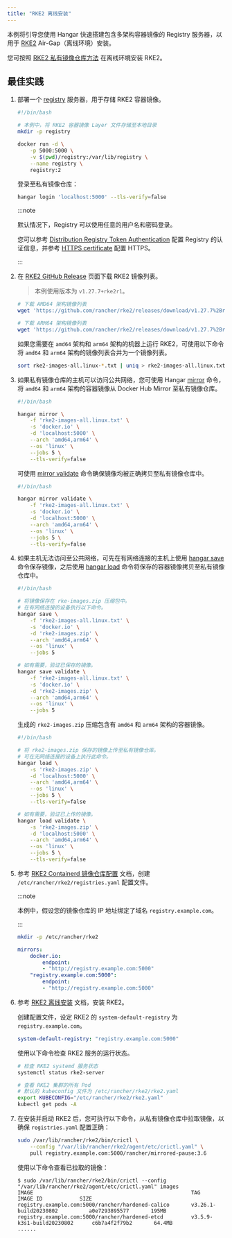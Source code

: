 ```yaml
---
title: "RKE2 离线安装"
---
```


本例将引导您使用 Hangar 快速搭建包含多架构容器镜像的 Registry 服务器，以用于 [RKE2](https://docs.rke2.io) Air-Gap（离线环境）安装。

您可按照 [RKE2 私有镜像仓库方法](https://docs.rke2.io/zh/install/airgap#%E7%A7%81%E6%9C%89%E9%95%9C%E5%83%8F%E4%BB%93%E5%BA%93%E6%96%B9%E6%B3%95) 在离线环境安装 RKE2。

## 最佳实践

1. 部署一个 [registry](https://distribution.github.io/distribution/) 服务器，用于存储 RKE2 容器镜像。

    ```sh
    #!/bin/bash

    # 本例中，将 RKE2 容器镜像 Layer 文件存储至本地目录
    mkdir -p registry

    docker run -d \
        -p 5000:5000 \
        -v $(pwd)/registry:/var/lib/registry \
        --name registry \
        registry:2
    ```

    登录至私有镜像仓库：

    ```sh
    hangar login 'localhost:5000' --tls-verify=false
    ```

    :::note

    默认情况下，Registry 可以使用任意的用户名和密码登录。

    您可以参考 [Distribution Registry Token Authentication](https://distribution.github.io/distribution/spec/auth/) 配置 Registry 的认证信息，并参考 [HTTPS certificate](https://distribution.github.io/distribution/about/deploying/#get-a-certificate) 配置 HTTPS。

    :::

1. 在 [RKE2 GitHub Release](https://github.com/rancher/rke2/releases) 页面下载 RKE2 镜像列表。

    > 本例使用版本为 `v1.27.7+rke2r1`。

    ```sh
    # 下载 AMD64 架构镜像列表
    wget 'https://github.com/rancher/rke2/releases/download/v1.27.7%2Brke2r1/rke2-images-all.linux-amd64.txt'

    # 下载 ARM64 架构镜像列表
    wget 'https://github.com/rancher/rke2/releases/download/v1.27.7%2Brke2r1/rke2-images-all.linux-arm64.txt'
    ```

    如果您需要在 `amd64` 架构和 `arm64` 架构的机器上运行 RKE2，可使用以下命令将 `amd64` 和 `arm64` 架构的镜像列表合并为一个镜像列表。

    ```sh
    sort rke2-images-all.linux-*.txt | uniq > rke2-images-all.linux.txt
    ```

1. 如果私有镜像仓库的主机可以访问公共网络，您可使用 Hangar [mirror](/docs/v1.9/mirror/mirror) 命令，将 `amd64` 和 `arm64` 架构的容器镜像从 Docker Hub Mirror 至私有镜像仓库。

    ```sh
    #!/bin/bash

    hangar mirror \
        -f 'rke2-images-all.linux.txt' \
        -s 'docker.io' \
        -d 'localhost:5000' \
        --arch 'amd64,arm64' \
        --os 'linux' \
        --jobs 5 \
        --tls-verify=false
    ```

    可使用 [mirror validate](/docs/v1.9/mirror/validate) 命令确保镜像均被正确拷贝至私有镜像仓库中。

    ```sh
    #!/bin/bash

    hangar mirror validate \
        -f 'rke2-images-all.linux.txt' \
        -s 'docker.io' \
        -d 'localhost:5000' \
        --arch 'amd64,arm64' \
        --os 'linux' \
        --jobs 5 \
        --tls-verify=false
    ```

1. 如果主机无法访问至公共网络，可先在有网络连接的主机上使用 [hangar save](/docs/v1.9/save/save) 命令保存镜像，之后使用 [hangar load](/docs/v1.9/load/load) 命令将保存的容器镜像拷贝至私有镜像仓库中。

    ```sh
    #!/bin/bash

    # 将镜像保存在 rke-images.zip 压缩包中。
    # 在有网络连接的设备执行以下命令。
    hangar save \
        -f 'rke2-images-all.linux.txt' \
        -s 'docker.io' \
        -d 'rke2-images.zip' \
        --arch 'amd64,arm64' \
        --os 'linux' \
        --jobs 5

    # 如有需要，验证已保存的镜像。
    hangar save validate \
        -f 'rke2-images-all.linux.txt' \
        -s 'docker.io' \
        -d 'rke2-images.zip' \
        --arch 'amd64,arm64' \
        --os 'linux' \
        --jobs 5
    ```

    生成的 `rke2-images.zip` 压缩包含有 `amd64` 和 `arm64` 架构的容器镜像。

    ```sh
    #!/bin/bash

    # 将 rke2-images.zip 保存的镜像上传至私有镜像仓库。
    # 可在无网络连接的设备上执行此命令。
    hangar load \
        -s 'rke2-images.zip' \
        -d 'localhost:5000' \
        --arch 'amd64,arm64' \
        --os 'linux' \
        --jobs 5 \
        --tls-verify=false

    # 如有需要，验证已上传的镜像。
    hangar load validate \
        -s 'rke2-images.zip' \
        -d 'localhost:5000' \
        --arch 'amd64,arm64' \
        --os 'linux' \
        --jobs 5 \
        --tls-verify=false
    ```

1. 参考 [RKE2 Containerd 镜像仓库配置](https://docs.rke2.io/zh/install/containerd_registry_configuration) 文档，创建 `/etc/rancher/rke2/registries.yaml` 配置文件。

    :::note

    本例中，假设您的镜像仓库的 IP 地址绑定了域名 `registry.example.com`。

    :::

    ```sh
    mkdir -p /etc/rancher/rke2
    ```

    ```yaml title="/etc/rancher/rke2/registries.yaml"
    mirrors:
        docker.io:
            endpoint:
            - "http://registry.example.com:5000"
        "registry.example.com:5000":
            endpoint:
            - "http://registry.example.com:5000"
    ```

1. 参考 [RKE2 离线安装](https://docs.rke2.io/zh/install/airgap#%E5%AE%89%E8%A3%85-rke2) 文档，安装 RKE2。

    创建配置文件，设定 RKE2 的 `system-default-registry` 为 `registry.example.com`。

    ```yaml title="/etc/rancher/rke2/config.yaml"
    system-default-registry: "registry.example.com:5000"
    ```

    使用以下命令检查 RKE2 服务的运行状态。

    ```sh
    # 检查 RKE2 systemd 服务状态
    systemctl status rke2-server

    # 查看 RKE2 集群的所有 Pod
    # 默认的 kubeconfig 文件为 /etc/rancher/rke2/rke2.yaml
    export KUBECONFIG="/etc/rancher/rke2/rke2.yaml"
    kubectl get pods -A
    ```

1. 在安装并启动 RKE2 后，您可执行以下命令，从私有镜像仓库中拉取镜像，以确保 `registries.yaml` 配置正确：

    ```sh
    sudo /var/lib/rancher/rke2/bin/crictl \
        --config "/var/lib/rancher/rke2/agent/etc/crictl.yaml" \
        pull registry.example.com:5000/rancher/mirrored-pause:3.6
    ```

    使用以下命令查看已拉取的镜像：

    ```shell-session
    $ sudo /var/lib/rancher/rke2/bin/crictl --config "/var/lib/rancher/rke2/agent/etc/crictl.yaml" images
    IMAGE                                                   TAG                            IMAGE ID            SIZE
    registry.example.com:5000/rancher/hardened-calico       v3.26.1-build20230802          a0e7293895577       195MB
    registry.example.com:5000/rancher/hardened-etcd         v3.5.9-k3s1-build20230802      c6b7a4f2f79b2       64.4MB
    ......
    ```
